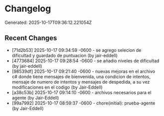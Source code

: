 # Changelog
Generated: 2025-10-17T09:36:12.221054Z

## Recent Changes

- [71d2b53] 2025-10-17 09:34:59 -0600 - se agrego selecion de dificultad y guardado de puntuacion (by jair-eddell)
- [4773684] 2025-10-17 09:28:54 -0600 - se añadio niveles de dificultad (by jair-eddell)
- [98539df] 2025-10-17 09:21:40 -0600 - nuevas mejoras en el archivo c# donde tiene mensajes de bienvenida, una condicion de intentos, mensaje de numero de intentos y mensajes de despedida, a su vez modificaciones en el codigo (by Jair-Eddell)
- [a38c53b] 2025-10-17 09:14:10 -0600 - archivos necesarios para el agente (by Jair-Eddell)
- [99a7992] 2025-10-17 08:59:37 -0600 - chore(initial): prueba-agente (by Jair-Eddell)